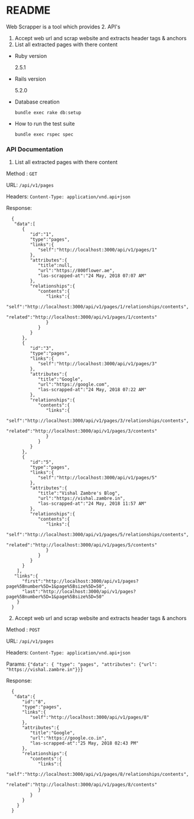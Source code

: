 # README

Web Scrapper is a tool which provides 2. API's

1. Accept web url and scrap website and extracts header tags & anchors
2. List all extracted pages with there content

* Ruby version

  2.5.1

* Rails version

  5.2.0

* Database creation

  `bundle exec rake db:setup`

* How to run the test suite

  `bundle exec rspec spec`


### API Documentation

1. List all extracted pages with there content

  Method : `GET`

  URL: `/api/v1/pages`

  Headers: `Content-Type: application/vnd.api+json`

  Response:
  ```
    {
     "data":[
        {
           "id":"1",
           "type":"pages",
           "links":{
              "self":"http://localhost:3000/api/v1/pages/1"
           },
           "attributes":{
              "title":null,
              "url":"https://800flower.ae",
              "las-scrapped-at":"24 May, 2018 07:07 AM"
           },
           "relationships":{
              "contents":{
                 "links":{
                    "self":"http://localhost:3000/api/v1/pages/1/relationships/contents",
                    "related":"http://localhost:3000/api/v1/pages/1/contents"
                 }
              }
           }
        },
        {
           "id":"3",
           "type":"pages",
           "links":{
              "self":"http://localhost:3000/api/v1/pages/3"
           },
           "attributes":{
              "title":"Google",
              "url":"https://google.com",
              "las-scrapped-at":"24 May, 2018 07:22 AM"
           },
           "relationships":{
              "contents":{
                 "links":{
                    "self":"http://localhost:3000/api/v1/pages/3/relationships/contents",
                    "related":"http://localhost:3000/api/v1/pages/3/contents"
                 }
              }
           }
        },
        {
           "id":"5",
           "type":"pages",
           "links":{
              "self":"http://localhost:3000/api/v1/pages/5"
           },
           "attributes":{
              "title":"Vishal Zambre's Blog",
              "url":"https://vishal.zambre.in",
              "las-scrapped-at":"24 May, 2018 11:57 AM"
           },
           "relationships":{
              "contents":{
                 "links":{
                    "self":"http://localhost:3000/api/v1/pages/5/relationships/contents",
                    "related":"http://localhost:3000/api/v1/pages/5/contents"
                 }
              }
           }
        }
      ],
     "links":{
        "first":"http://localhost:3000/api/v1/pages?page%5Bnumber%5D=1&page%5Bsize%5D=50",
        "last":"http://localhost:3000/api/v1/pages?page%5Bnumber%5D=1&page%5Bsize%5D=50"
      }
    }
  ```

2. Accept web url and scrap website and extracts header tags & anchors

  Method : `POST`

  URL: `/api/v1/pages`

  Headers: `Content-Type: application/vnd.api+json`

  Params: `{"data": { "type": "pages", "attributes": {"url": "https://vishal.zambre.in"}}}`

  Response:

  ```
    {
     "data":{
        "id":"8",
        "type":"pages",
        "links":{
           "self":"http://localhost:3000/api/v1/pages/8"
        },
        "attributes":{
           "title":"Google",
           "url":"https://google.co.in",
           "las-scrapped-at":"25 May, 2018 02:43 PM"
        },
        "relationships":{
           "contents":{
              "links":{
                 "self":"http://localhost:3000/api/v1/pages/8/relationships/contents",
                 "related":"http://localhost:3000/api/v1/pages/8/contents"
              }
           }
        }
      }
    }
  ```
